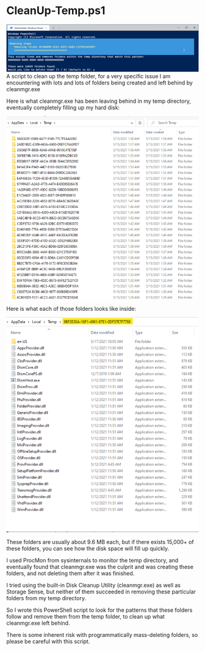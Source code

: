 # CleanUp-Temp.ps1
![Image of CleanUp-Temp.ps1 running](https://github.com/larspassic/CleanUp-Temp.ps1/blob/main/images/CleanUp-Temp%20running.png?raw=true)
A script to clean up the temp folder, for a very specific issue I am encountering with lots and lots of folders being created and left behind by cleanmgr.exe

Here is what cleanmgr.exe has been leaving behind in my temp directory, eventually completely filling up my hard disk:

![Image of the folders that cleanmgr.exe is leaving behind](https://github.com/larspassic/CleanUp-Temp.ps1/blob/main/images/cleanmgr%20leaving%20many%20folders.png?raw=true)


Here is what each of those folders looks like inside:

![Image of one of the folders that cleanmgr.exe is leaving behind](https://github.com/larspassic/CleanUp-Temp.ps1/blob/main/images/example%20folder%20left%20behind%20by%20cleanmgr.png?raw=true)

These folders are usually about 9.6 MB each, but if there exists 15,000+ of these folders, you can see how the disk space will fill up quickly.

I used ProcMon from sysinternals to monitor the temp directory, and eventually found that cleanmgr.exe was the culprit and was creating these folders, and not deleting them after it was finished.

I tried using the built-in Disk Cleanup Utility (cleanmgr.exe) as well as Storage Sense, but neither of them succeeded in removing these particular folders from my temp directory.

So I wrote this PowerShell script to look for the patterns that these folders follow and remove them from the temp folder, to clean up what cleanmgr.exe left behind.

There is some inherent risk with programmatically mass-deleting folders, so please be careful with this script.
